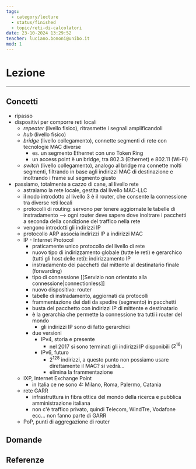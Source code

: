 ```yaml
---
tags:
  - category/lecture
  - status/finished
  - topic/reti-di-calcolatori
date: 23-10-2024 13:29:52
teacher: luciano.bononi@unibo.it
mod: 1
---
```

# Lezione
---
## Concetti
- ripasso
- dispositivi per comporre reti locali
	- _repeater_ (livello fisico), ritrasmette i segnali amplificandoli
	- _hub_ (livello fisico)
	- _bridge_ (livello collegamento), connette segmenti di rete con tecnologie MAC diverse
		- es. un segmento Ethernet con uno Token Ring
		- un access point è un bridge, tra 802.3 (Ethernet) e 802.11 (Wi-Fi)
	- _switch_ (livello collegamento), analogo al bridge ma connette molti segmenti, filtrando in base agli indirizzi MAC di destinazione e inoltrando i frame sul segmento giusto
- passiamo, totalmente a cazzo di cane, al livello rete
	- astraiamo la rete locale, gestita dal livello MAC-LLC
	- il nodo introdotto al livello 3 è il router, che consente la connessione tra diverse reti locali
	- protocolli di routing: servono per tenere aggiornate le tabelle di instradamento --> ogni router deve sapere dove inoltrare i pacchetti a seconda della condizione del traffico nella rete
	- vengono introdotti gli indirizzi IP
	- protocollo ARP associa indirizzi IP a indirizzi MAC
	- IP - Internet Protocol
		- praticamente unico protocollo del livello di rete
		- nuovo tipo di indirizzamento globale (tutte le reti) e gerarchico (tutti gli host delle reti): indirizzamento IP
		- instradamento dei pacchetti dal mittente al destinatario finale (forwarding)
		- tipo di connessione [[Servizio non orientato alla connessione|connectionless]]
		- nuovo dispositivo: router
		- tabelle di instradamento, aggiornati da protocolli
		- frammentazione dei dati da spedire (segmento) in pacchetti
		- busta del pacchetto con indirizzi IP di mittente e destinatario
		- è la gerarchia che permette la connessione tra tutti i router del mondo
			- gli indirizzi IP sono di fatto gerarchici
		- due versioni
			- IPv4, storia e presente
				- nel 2017 si sono terminati gli indirizzi IP disponibili ($2^{16}$)
			- IPv6, futuro
				- $2^{128}$ indirizzi, a questo punto non possiamo usare direttamente il MAC? si vedrà...
				- elimina la frammentazione
	- IXP, Internet Exchange Point
		- in Italia ce ne sono 4: Milano, Roma, Palermo, Catania
	- rete GARR
		- infrastruttura in fibra ottica del mondo della ricerca e pubblica amministrazione italiana
		- non c'è traffico privato, quindi Telecom, WindTre, Vodafone ecc... non fanno parte di GARR
	- PoP, punti di aggregazione di router

## Domande

## Referenze
